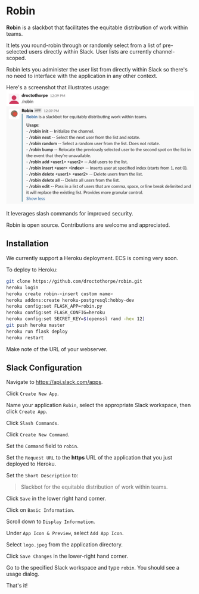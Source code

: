 # Robin 

**Robin** is a slackbot that facilitates the equitable distribution of work within teams.  

It lets you round-robin through or randomly select from a list of pre-selected users directly within Slack. User lists are currently channel-scoped.  

Robin lets you administer the user list from directly within Slack so there's no need to interface with the application in any other context.

Here's a screenshot that illustrates usage:
![usage](documentation/images/usage.png)

It leverages slash commands for improved security.

Robin is open source. Contributions are welcome and appreciated. 

## Installation
We currently support a Heroku deployment. ECS is coming very soon. 

To deploy to Heroku:
```bash
git clone https://github.com/droctothorpe/robin.git
heroku login
heroku create robin-<insert custom name>
heroku addons:create heroku-postgresql:hobby-dev
heroku config:set FLASK_APP=robin.py
heroku config:set FLASK_CONFIG=heroku
heroku config:set SECRET_KEY=$(openssl rand -hex 12)
git push heroku master
heroku run flask deploy
heroku restart
```

Make note of the URL of your webserver.

## Slack Configuration
Navigate to https://api.slack.com/apps.

Click `Create New App`.

Name your application `Robin`, select the appropriate Slack workspace, then click `Create App`. 

Click `Slash Commands`.

Click `Create New Command`.

Set the `Command` field to `robin`. 

Set the `Request URL` to the **https** URL of the application that you just deployed to Heroku.

Set the `Short Description` to:
> Slackbot for the equitable distribution of work within teams.

Click `Save` in the lower right hand corner. 

Click on `Basic Information`. 

Scroll down to `Display Information`. 

Under `App Icon & Preview`, select `Add App Icon`. 

Select `logo.jpeg` from the application directory. 

Click `Save Changes` in the lower-right hand corner. 

Go to the specified Slack workspace and type `robin`. You should see a usage dialog. 

That's it!